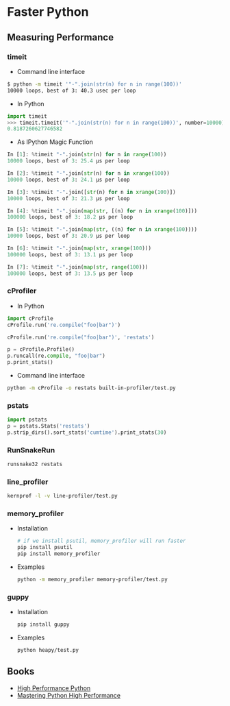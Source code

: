 # Faster Python

## Measuring Performance

### timeit

* Command line interface

```bash
$ python -m timeit '"-".join(str(n) for n in range(100))'
10000 loops, best of 3: 40.3 usec per loop
```

* In Python

```python
import timeit
>>> timeit.timeit('"-".join(str(n) for n in range(100))', number=10000)
0.8187260627746582
```

* As IPython Magic Function

```python
In [1]: %timeit "-".join(str(n) for n in range(100))
10000 loops, best of 3: 25.4 µs per loop

In [2]: %timeit "-".join(str(n) for n in xrange(100))
10000 loops, best of 3: 24.1 µs per loop

In [3]: %timeit "-".join([str(n) for n in xrange(100)])
10000 loops, best of 3: 21.3 µs per loop

In [4]: %timeit "-".join(map(str, [(n) for n in xrange(100)]))
100000 loops, best of 3: 18.2 µs per loop

In [5]: %timeit "-".join(map(str, ((n) for n in xrange(100))))
10000 loops, best of 3: 20.9 µs per loop

In [6]: %timeit "-".join(map(str, xrange(100)))
100000 loops, best of 3: 13.1 µs per loop

In [7]: %timeit "-".join(map(str, range(100)))
100000 loops, best of 3: 13.5 µs per loop
```

### cProfiler

* In Python

```python
import cProfile
cProfile.run('re.compile("foo|bar")')
```

```python
cProfile.run('re.compile("foo|bar")', 'restats')
```

```python
p = cProfile.Profile()
p.runcall(re.compile, "foo|bar")
p.print_stats()
```

* Command line interface

```bash
python -m cProfile -o restats built-in-profiler/test.py
```

### pstats

```python
import pstats
p = pstats.Stats('restats')
p.strip_dirs().sort_stats('cumtime').print_stats(30)
```

### RunSnakeRun

```bash
runsnake32 restats
```

### line_profiler

```bash
kernprof -l -v line-profiler/test.py
```

### memory_profiler

* Installation

    ```bash
    # if we install psutil, memory_profiler will run faster
    pip install psutil
    pip install memory_profiler
    ```

* Examples

    ```bash
    python -m memory_profiler memory-profiler/test.py
    ```

### guppy

* Installation

    ```bash
    pip install guppy
    ```

* Examples

    ```bash
    python heapy/test.py
    ```

## Books

* [High Performance Python](https://book.douban.com/subject/24641620/)
* [Mastering Python High Performance](https://book.douban.com/subject/26635148/)
